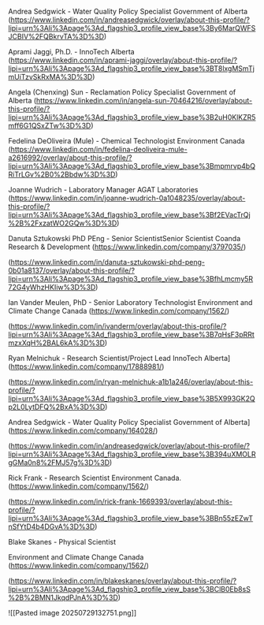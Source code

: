 Andrea Sedgwick - Water Quality Policy Specialist
Government of Alberta
(https://www.linkedin.com/in/andreasedgwick/overlay/about-this-profile/?lipi=urn%3Ali%3Apage%3Ad_flagship3_profile_view_base%3By6MarQWFSJCBIV%2FQBkrvTA%3D%3D)

Aprami Jaggi, Ph.D. - 
InnoTech Alberta
(https://www.linkedin.com/in/aprami-jaggi/overlay/about-this-profile/?lipi=urn%3Ali%3Apage%3Ad_flagship3_profile_view_base%3BT8lxgMSmTjmUiTzvSkRxMA%3D%3D)

Angela (Chenxing) Sun - Reclamation Policy  Specialist 
Government of Alberta
(https://www.linkedin.com/in/angela-sun-70464216/overlay/about-this-profile/?lipi=urn%3Ali%3Apage%3Ad_flagship3_profile_view_base%3B2uH0KlKZR5mff6G1QSxZTw%3D%3D)

Fedelina DeOliveira (Mule) - Chemical Technologist 
Environment Canada
(https://www.linkedin.com/in/fedelina-deoliveira-mule-a2616992/overlay/about-this-profile/?lipi=urn%3Ali%3Apage%3Ad_flagship3_profile_view_base%3Bmpmrvp4bQRiTrLGv%2B0%2Bbdw%3D%3D)

Joanne Wudrich - Laboratory Manager 
AGAT Laboratories
(https://www.linkedin.com/in/joanne-wudrich-0a1048235/overlay/about-this-profile/?lipi=urn%3Ali%3Apage%3Ad_flagship3_profile_view_base%3Bf2EVacTrQj%2B%2FxzatWO2GQw%3D%3D)

Danuta Sztukowski PhD PEng - Senior ScientistSenior Scientist
Coanda Research & Development  (https://www.linkedin.com/company/3797035/)

(https://www.linkedin.com/in/danuta-sztukowski-phd-peng-0b01a8137/overlay/about-this-profile/?lipi=urn%3Ali%3Apage%3Ad_flagship3_profile_view_base%3BfhLmcmy5R72G4yWhzHKIiw%3D%3D)

Ian Vander Meulen, PhD - Senior Laboratory Technologist
Environment and Climate Change Canada (https://www.linkedin.com/company/1562/)

(https://www.linkedin.com/in/ivanderm/overlay/about-this-profile/?lipi=urn%3Ali%3Apage%3Ad_flagship3_profile_view_base%3B7qHsF3pRRtmzxXqH%2BAL6kA%3D%3D)

Ryan Melnichuk - Research Scientist/Project Lead
InnoTech Alberta](https://www.linkedin.com/company/17888981/)

(https://www.linkedin.com/in/ryan-melnichuk-a1b1a246/overlay/about-this-profile/?lipi=urn%3Ali%3Apage%3Ad_flagship3_profile_view_base%3B5X993GK2Qp2L0LytDFQ%2BxA%3D%3D)

Andrea Sedgwick - Water Quality Policy Specialist
Government of Alberta](https://www.linkedin.com/company/164028/)

(https://www.linkedin.com/in/andreasedgwick/overlay/about-this-profile/?lipi=urn%3Ali%3Apage%3Ad_flagship3_profile_view_base%3B394uXMOLRgGMa0n8%2FMJ57g%3D%3D)

Rick Frank - Research Scientist
Environment Canada.  (https://www.linkedin.com/company/1562/)

(https://www.linkedin.com/in/rick-frank-1669393/overlay/about-this-profile/?lipi=urn%3Ali%3Apage%3Ad_flagship3_profile_view_base%3BBn55zEZwTnSfYtD4b4DGvA%3D%3D)

Blake Skanes - Physical Scientist

Environment and Climate Change Canada
(https://www.linkedin.com/company/1562/)

(https://www.linkedin.com/in/blakeskanes/overlay/about-this-profile/?lipi=urn%3Ali%3Apage%3Ad_flagship3_profile_view_base%3BClB0Eb8sS%2B%2BMN1JkqdPJnA%3D%3D)





![[Pasted image 20250729132751.png]]

